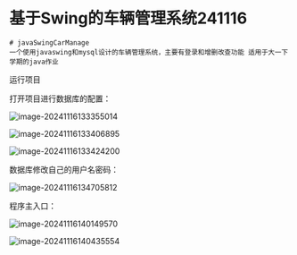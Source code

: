 # 基于Swing的车辆管理系统241116

```
# javaSwingCarManage
一个使用javaswing和mysql设计的车辆管理系统，主要有登录和增删改查功能 适用于大一下学期的java作业
```

运行项目

打开项目进行数据库的配置：

![image-20241116133355014](https://pic-ldd-test.oss-cn-hangzhou.aliyuncs.com/md/2023/20241116133355.png)

![image-20241116133406895](https://pic-ldd-test.oss-cn-hangzhou.aliyuncs.com/md/2023/20241116133406.png)

![image-20241116133424200](https://pic-ldd-test.oss-cn-hangzhou.aliyuncs.com/md/2023/20241116133424.png)

数据库修改自己的用户名密码：

![image-20241116134705812](https://pic-ldd-test.oss-cn-hangzhou.aliyuncs.com/md/2023/20241116134705.png)

程序主入口：

![image-20241116140149570](https://pic-ldd-test.oss-cn-hangzhou.aliyuncs.com/md/2023/20241116140149.png)

![image-20241116140435554](https://pic-ldd-test.oss-cn-hangzhou.aliyuncs.com/md/2023/20241116140435.png)
